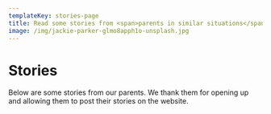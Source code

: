 ```yaml
---
templateKey: stories-page
title: Read some stories from <span>parents in similar situations</span>
image: /img/jackie-parker-glmo8apph1o-unsplash.jpg
---
```

# Stories

Below are some stories from our parents. We thank them for opening up and allowing them to post their stories on the website.